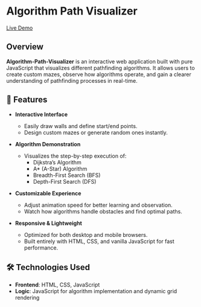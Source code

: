 # Algorithm Path Visualizer 
[Live Demo](https://path-explorer.netlify.app)  

## Overview  
**Algorithm-Path-Visualizer** is an interactive web application built with pure JavaScript that visualizes different pathfinding algorithms. It allows users to create custom mazes, observe how algorithms operate, and gain a clearer understanding of pathfinding processes in real-time.  

## 🚀 Features

- **Interactive Interface**
  - Easily draw walls and define start/end points.
  - Design custom mazes or generate random ones instantly.

- **Algorithm Demonstration**
  - Visualizes the step-by-step execution of:
    - Dijkstra’s Algorithm
    - A* (A-Star) Algorithm
    - Breadth-First Search (BFS)
    - Depth-First Search (DFS)

- **Customizable Experience**
  - Adjust animation speed for better learning and observation.
  - Watch how algorithms handle obstacles and find optimal paths.

- **Responsive & Lightweight**
  - Optimized for both desktop and mobile browsers.
  - Built entirely with HTML, CSS, and vanilla JavaScript for fast performance.

## 🛠️ Technologies Used
- **Frontend**: HTML, CSS, JavaScript
- **Logic**: JavaScript for algorithm implementation and dynamic grid rendering
